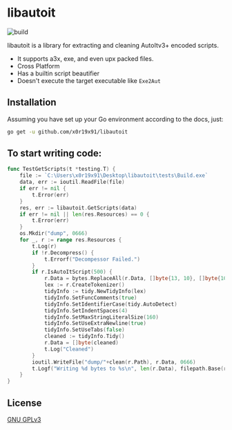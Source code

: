 # libautoit

![build](https://img.shields.io/github/workflow/status/x0r19x91/libautoit/Go?style=for-the-badge)

libautoit is a library for extracting and cleaning AutoItv3+ encoded scripts.

* It supports a3x, exe, and even upx packed files.
* Cross Platform
* Has a builtin script beautifier
* Doesn't execute the target executable like `Exe2Aut`

## Installation

Assuming you have set up your Go environment according to the docs, just:

```bash
go get -u github.com/x0r19x91/libautoit
```

## To start writing code:

```go
func TestGetScripts(t *testing.T) {
    file := `C:\Users\x0r19x91\Desktop\libautoit\tests\Build.exe`
    data, err := ioutil.ReadFile(file)
    if err != nil {
        t.Error(err)
    }
    res, err := libautoit.GetScripts(data)
    if err != nil || len(res.Resources) == 0 {
        t.Error(err)
    }
    os.Mkdir("dump", 0666)
    for _, r := range res.Resources {
        t.Log(r)
        if !r.Decompress() {
            t.Errorf("Decompessor Failed.")
        }
        if r.IsAutoItScript(500) {
            r.Data = bytes.ReplaceAll(r.Data, []byte{13, 10}, []byte{10})
            lex := r.CreateTokenizer()
            tidyInfo := tidy.NewTidyInfo(lex)
            tidyInfo.SetFuncComments(true)
            tidyInfo.SetIdentifierCase(tidy.AutoDetect)
            tidyInfo.SetIndentSpaces(4)
            tidyInfo.SetMaxStringLiteralSize(160)
            tidyInfo.SetUseExtraNewline(true)
            tidyInfo.SetUseTabs(false)
            cleaned := tidyInfo.Tidy()
            r.Data = []byte(cleaned)
            t.Log("Cleaned")
        }
        ioutil.WriteFile("dump/"+clean(r.Path), r.Data, 0666)
        t.Logf("Writing %d bytes to %s\n", len(r.Data), filepath.Base(r.Path))
    }
}
```


## License
[GNU GPLv3](https://choosealicense.com/licenses/gpl-3.0/)
